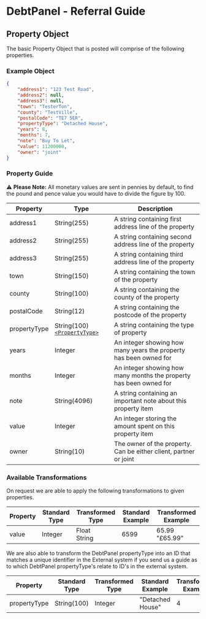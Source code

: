 # DebtPanel - Referral Guide

## Property Object

The basic Property Object that is posted will comprise of the following properties.

### Example Object

``` json
{
    "address1": "123 Test Road",
    "address2": null,
    "address3": null,
    "town": "TesterTon",
    "county": "TestVille",
    "postalCode": "TE7 5ER",
    "propertyType": "Detached House",
    "years": 8,
    "months": 7,
    "note": "Buy To Let",
    "value": 11200000,
    "owner": "joint"
}
```

### Property Guide

:warning: **Please Note:** All monetary values are sent in pennies by default, to find the pound and pence value you would have to divide the figure by 100.

Property | Type | Description
--- | --- | ---
address1 | String(255) | A string containing first address line of the property
address2 | String(255) | A string containing second address line of the property
address3 | String(255) | A string containing third address line of the property
town | String(150) | A string containing the town of the property
county | String(100) | A string containing the county of the property
postalCode | String(12) | A string containing the postcode of the property
propertyType | String(100)[`<PropertyType>`](../types/property.md) | A string containing the type of property
years | Integer | An integer showing how many years the property has been owned for
months | Integer | An integer showing how many months the property has been owned for
note | String(4096) | A string containing an important note about this property item
value | Integer | An integer storing the amount spent on this property item
owner | String(10) | The owner of the property. Can be either client, partner or joint

### Available Transformations

On request we are able to apply the following transformations to given properties.

Property | Standard Type | Transformed Type | Standard Example | Transformed Example
--- | --- | --- | --- | ---
value | Integer | Float<br />String | 6599 | 65.99<br />"£65.99"

We are also able to transform the DebtPanel propertyType into an ID that matches a unique identifier in the External system if you send us a guide as to which DebtPanel propertyType's relate to ID's in the external system.

Property | Standard Type | Transformed Type | Standard Example | Transformed Example
--- | --- | --- | --- | ---
propertyType | String(100) | Integer | "Detached House" | 4